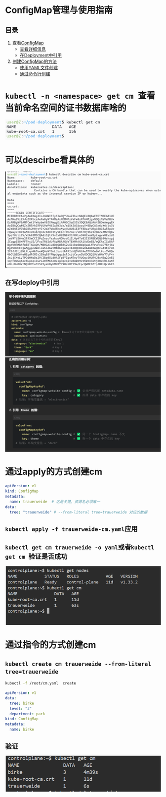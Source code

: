 # ConfigMap管理与使用指南

## 目录
1. [查看ConfigMap](#kubectl--n-namespace-get-cm-查看当前命名空间的证书数据库啥的)
   - [查看详细信息](#可以descirbe看具体的)
   - [在Deployment中引用](#在写deploy中引用)
2. [创建ConfigMap的方法](#通过apply的方式创建cm)
   - [使用YAML文件创建](#通过apply的方式创建cm)
   - [通过命令行创建](#通过指令的方式创建cm)

# `kubectl -n <namespace> get cm `查看当前命名空间的证书数据库啥的
![alt text](<README_Images/7-kubectl get cm指令/image.png>)
# 可以descirbe看具体的
![alt text](<README_Images/7-kubectl get cm指令/image-1.png>)
## 在写deploy中引用
![alt text](<README_Images/7-kubectl get cm指令/image-2.png>)
![alt text](<README_Images/7-kubectl get cm指令/image-3.png>)

# 通过apply的方式创建cm
```yaml
apiVersion: v1
kind: ConfigMap
metadata:
  name: trauerweide  # 这是关键，资源名必须唯一
data:
  tree: "trauerweide" # --from-literal tree=trauerweide 对应的数据
```
## `kubectl apply -f trauerweide-cm.yaml`应用
## `kubectl get cm trauerweide -o yaml`或者`kubectl get cm `验证是否成功
![alt text](<README_Images/7-kubectl get cm指令/image-4.png>)

# 通过指令的方式创建cm
## `kubectl create cm trauerweide --from-literal tree=trauerweide`
```sh
kubectl -f /root/cm.yaml  create
```
```yaml
apiVersion: v1
data:
  tree: birke
  level: "3"
  department: park
kind: ConfigMap
metadata:
  name: birke
```
## 验证
![alt text](<README_Images/7-kubectl get cm指令/image-5.png>) 
